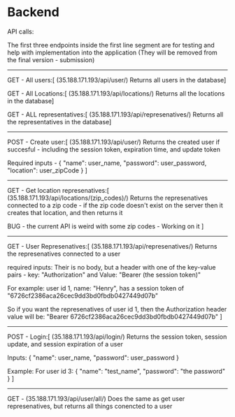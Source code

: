 # Backend

API calls:






The first three endpoints inside the first line segment are for testing and help with implementation into the application (They will be removed from the final version - submission)
***

GET - All users:[
(35.188.171.193/api/user/)
Returns all users in the database]

GET - All Locations:[
(35.188.171.193/api/locations/)
Returns all the locations in the database]

GET - ALL representatives:[
(35.188.171.193/api/represenatives/)
Returns all the representatives in the database]





----------------------------------------------------------------------------------------------------------------------------------------
POST - Create user:[
(35.188.171.193/api/user/)
Returns the created user if succesful - including the session token, expiration time, and update token

Required inputs -
{
    "name": user_name,
    "password": user_password,
    "location": user_zipCode
}
]


----------------------------------------------------------------------------------------------------------------------------------------
GET - Get location represenatives:[
(35.188.171.193/api/locations/(zip_codes)/)
Returns the represenatives connected to a zip code - if the zip code doesn't exist on the server then it creates that location, and then returns it

BUG - the current API is weird with some zip codes - Working on it
]




----------------------------------------------------------------------------------------------------------------------------------------
GET - User Represenatives:[
(35.188.171.193/api/represenatives/)
Returns the represenatives connected to a user

required inputs:
Their is no body, but a header with one of the key-value pairs - key: "Authorization" and Value: 
"Bearer (the session token)"

For example: user id 1, name: "Henry", has a session token of "6726cf2386aca26cec9dd3bd0fbdb0427449d07b"

So if you want the represenatives of user id 1, then the Authorization header value will be:
"Bearer 6726cf2386aca26cec9dd3bd0fbdb0427449d07b"
]


----------------------------------------------------------------------------------------------------------------------------------------
POST - Login:[
(35.188.171.193/api/login/)
Returns the session token, session update, and session expiration of a user

Inputs: 
{
    "name": user_name,
    "password": user_password
}

Example:
For user id 3:
{
    "name": "test_name",
    "password": "the password"
}
]
***
GET - 
(35.188.171.193/api/user/all/)
Does the same as get user represenatives, but returns all things conencted to a user




